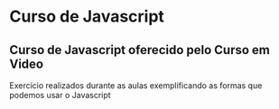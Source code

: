 # Curso de Javascript
Curso de Javascript oferecido pelo Curso em Video
----
Exercício realizados durante as aulas exemplificando as formas que podemos usar o Javascript
